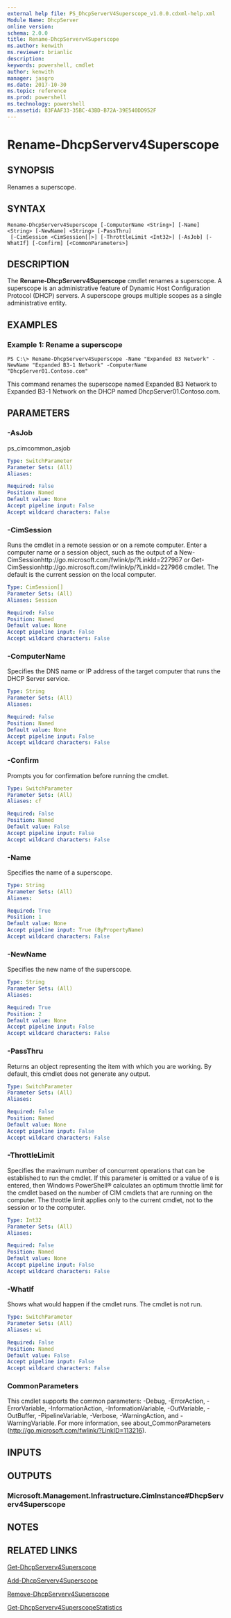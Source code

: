 ```yaml
---
external help file: PS_DhcpServerV4Superscope_v1.0.0.cdxml-help.xml
Module Name: DhcpServer
online version: 
schema: 2.0.0
title: Rename-DhcpServerv4Superscope
ms.author: kenwith
ms.reviewer: brianlic
description: 
keywords: powershell, cmdlet
author: kenwith
manager: jasgro
ms.date: 2017-10-30
ms.topic: reference
ms.prod: powershell
ms.technology: powershell
ms.assetid: 83FAAF33-35BC-43BD-B72A-39E540DD952F
---
```


# Rename-DhcpServerv4Superscope

## SYNOPSIS
Renames a superscope.

## SYNTAX

```
Rename-DhcpServerv4Superscope [-ComputerName <String>] [-Name] <String> [-NewName] <String> [-PassThru]
 [-CimSession <CimSession[]>] [-ThrottleLimit <Int32>] [-AsJob] [-WhatIf] [-Confirm] [<CommonParameters>]
```

## DESCRIPTION
The **Rename-DhcpServerv4Superscope** cmdlet renames a superscope.
A superscope is an administrative feature of Dynamic Host Configuration Protocol (DHCP) servers.
A superscope groups multiple scopes as a single administrative entity.

## EXAMPLES

### Example 1: Rename a superscope
```
PS C:\> Rename-DhcpServerv4Superscope -Name "Expanded B3 Network" -NewName "Expanded B3-1 Network" -ComputerName "DhcpServer01.Contoso.com"
```

This command renames the superscope named Expanded B3 Network to Expanded B3-1 Network on the DHCP named DhcpServer01.Contoso.com.

## PARAMETERS

### -AsJob
ps_cimcommon_asjob

```yaml
Type: SwitchParameter
Parameter Sets: (All)
Aliases: 

Required: False
Position: Named
Default value: None
Accept pipeline input: False
Accept wildcard characters: False
```

### -CimSession
Runs the cmdlet in a remote session or on a remote computer.
Enter a computer name or a session object, such as the output of a New-CimSessionhttp://go.microsoft.com/fwlink/p/?LinkId=227967 or Get-CimSessionhttp://go.microsoft.com/fwlink/p/?LinkId=227966 cmdlet.
The default is the current session on the local computer.

```yaml
Type: CimSession[]
Parameter Sets: (All)
Aliases: Session

Required: False
Position: Named
Default value: None
Accept pipeline input: False
Accept wildcard characters: False
```

### -ComputerName
Specifies the DNS name or IP address of the target computer that runs the DHCP Server service.

```yaml
Type: String
Parameter Sets: (All)
Aliases: 

Required: False
Position: Named
Default value: None
Accept pipeline input: False
Accept wildcard characters: False
```

### -Confirm
Prompts you for confirmation before running the cmdlet.

```yaml
Type: SwitchParameter
Parameter Sets: (All)
Aliases: cf

Required: False
Position: Named
Default value: False
Accept pipeline input: False
Accept wildcard characters: False
```

### -Name
Specifies the name of a superscope.

```yaml
Type: String
Parameter Sets: (All)
Aliases: 

Required: True
Position: 1
Default value: None
Accept pipeline input: True (ByPropertyName)
Accept wildcard characters: False
```

### -NewName
Specifies the new name of the superscope.

```yaml
Type: String
Parameter Sets: (All)
Aliases: 

Required: True
Position: 2
Default value: None
Accept pipeline input: False
Accept wildcard characters: False
```

### -PassThru
Returns an object representing the item with which you are working.
By default, this cmdlet does not generate any output.

```yaml
Type: SwitchParameter
Parameter Sets: (All)
Aliases: 

Required: False
Position: Named
Default value: None
Accept pipeline input: False
Accept wildcard characters: False
```

### -ThrottleLimit
Specifies the maximum number of concurrent operations that can be established to run the cmdlet.
If this parameter is omitted or a value of `0` is entered, then Windows PowerShell® calculates an optimum throttle limit for the cmdlet based on the number of CIM cmdlets that are running on the computer.
The throttle limit applies only to the current cmdlet, not to the session or to the computer.

```yaml
Type: Int32
Parameter Sets: (All)
Aliases: 

Required: False
Position: Named
Default value: None
Accept pipeline input: False
Accept wildcard characters: False
```

### -WhatIf
Shows what would happen if the cmdlet runs.
The cmdlet is not run.

```yaml
Type: SwitchParameter
Parameter Sets: (All)
Aliases: wi

Required: False
Position: Named
Default value: False
Accept pipeline input: False
Accept wildcard characters: False
```

### CommonParameters
This cmdlet supports the common parameters: -Debug, -ErrorAction, -ErrorVariable, -InformationAction, -InformationVariable, -OutVariable, -OutBuffer, -PipelineVariable, -Verbose, -WarningAction, and -WarningVariable. For more information, see about_CommonParameters (http://go.microsoft.com/fwlink/?LinkID=113216).

## INPUTS

## OUTPUTS

### Microsoft.Management.Infrastructure.CimInstance#DhcpServerv4Superscope

## NOTES

## RELATED LINKS

[Get-DhcpServerv4Superscope](./Get-DhcpServerv4Superscope.md)

[Add-DhcpServerv4Superscope](./Add-DhcpServerv4Superscope.md)

[Remove-DhcpServerv4Superscope](./Remove-DhcpServerv4Superscope.md)

[Get-DhcpServerv4SuperscopeStatistics](./Get-DhcpServerv4SuperscopeStatistics.md)
